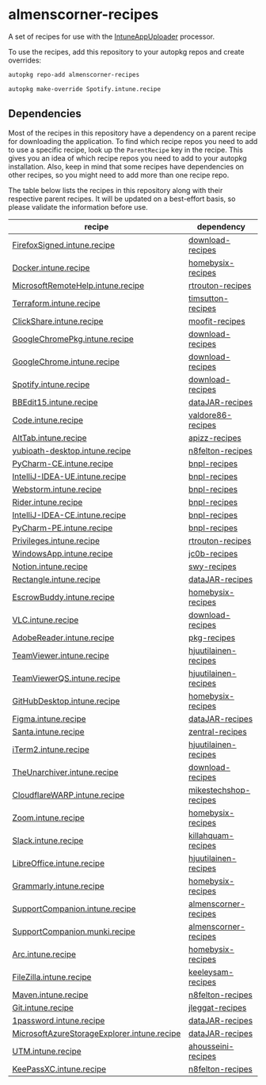 # almenscorner-recipes

A set of recipes for use with the [IntuneAppUploader](https://github.com/almenscorner/intune-uploader) processor.

To use the recipes, add this repository to your autopkg repos and create overrides:

```bash
autopkg repo-add almenscorner-recipes
```

```bash
autopkg make-override Spotify.intune.recipe
```

## Dependencies

Most of the recipes in this repository have a dependency on a parent recipe for downloading the application. To find which recipe repos you need to add to use a specific recipe, look up the `ParentRecipe` key in the recipe. This gives you an idea of which recipe repos you need to add to your autopkg installation. Also, keep in mind that some recipes have dependencies on other recipes, so you might need to add more than one recipe repo.

The table below lists the recipes in this repository along with their respective parent recipes. It will be updated on a best-effort basis, so please validate the information before use.

|                                                                                          recipe                                                                                           |                               dependency                                |
|-------------------------------------------------------------------------------------------------------------------------------------------------------------------------------------------|-------------------------------------------------------------------------|
|[FirefoxSigned.intune.recipe](https://github.com/autopkg/almenscorner-recipes/blob/main/Mozilla/FirefoxSigned.intune.recipe)                                                               |[download-recipes](https://github.com/autopkg/download-recipes)          |
|[Docker.intune.recipe](https://github.com/autopkg/almenscorner-recipes/blob/main/Docker/Docker.intune.recipe)                                                                              |[homebysix-recipes](https://github.com/autopkg/homebysix-recipes)        |
|[MicrosoftRemoteHelp.intune.recipe](https://github.com/autopkg/almenscorner-recipes/blob/main/MicrosoftRemoteHelp/MicrosoftRemoteHelp.intune.recipe)                                       |[rtrouton-recipes](https://github.com/autopkg/rtrouton-recipes)          |
|[Terraform.intune.recipe](https://github.com/autopkg/almenscorner-recipes/blob/main/HashiCorp/Terraform.intune.recipe)                                                                     |[timsutton-recipes](https://github.com/autopkg/timsutton-recipes)        |
|[ClickShare.intune.recipe](https://github.com/autopkg/almenscorner-recipes/blob/main/ClickShare/ClickShare.intune.recipe)                                                                  |[moofit-recipes](https://github.com/autopkg/moofit-recipes)              |
|[GoogleChromePkg.intune.recipe](https://github.com/autopkg/almenscorner-recipes/blob/main/Google/GoogleChromePkg.intune.recipe)                                                            |[download-recipes](https://github.com/autopkg/download-recipes)          |
|[GoogleChrome.intune.recipe](https://github.com/autopkg/almenscorner-recipes/blob/main/Google/GoogleChrome.intune.recipe)                                                                  |[download-recipes](https://github.com/autopkg/download-recipes)          |
|[Spotify.intune.recipe](https://github.com/autopkg/almenscorner-recipes/blob/main/Spotify/Spotify.intune.recipe)                                                                           |[download-recipes](https://github.com/autopkg/download-recipes)          |
|[BBEdit15.intune.recipe](https://github.com/autopkg/almenscorner-recipes/blob/main/BBEdit%2015/BBEdit15.intune.recipe)                                                                     |[dataJAR-recipes](https://github.com/autopkg/dataJAR-recipes)            |
|[Code.intune.recipe](https://github.com/autopkg/almenscorner-recipes/blob/main/Code/Code.intune.recipe)                                                                                    |[valdore86-recipes](https://github.com/autopkg/valdore86-recipes)        |
|[AltTab.intune.recipe](https://github.com/autopkg/almenscorner-recipes/blob/main/AltTab/AltTab.intune.recipe)                                                                              |[apizz-recipes](https://github.com/autopkg/apizz-recipes)                |
|[yubioath-desktop.intune.recipe](https://github.com/autopkg/almenscorner-recipes/blob/main/Yubico/yubioath-desktop.intune.recipe)                                                          |[n8felton-recipes](https://github.com/autopkg/n8felton-recipes)          |
|[PyCharm-CE.intune.recipe](https://github.com/autopkg/almenscorner-recipes/blob/main/JetBrains/PyCharm-CE.intune.recipe)                                                                   |[bnpl-recipes](https://github.com/autopkg/bnpl-recipes)                  |
|[IntelliJ-IDEA-UE.intune.recipe](https://github.com/autopkg/almenscorner-recipes/blob/main/JetBrains/IntelliJ-IDEA-UE.intune.recipe)                                                       |[bnpl-recipes](https://github.com/autopkg/bnpl-recipes)                  |
|[Webstorm.intune.recipe](https://github.com/autopkg/almenscorner-recipes/blob/main/JetBrains/Webstorm.intune.recipe)                                                                       |[bnpl-recipes](https://github.com/autopkg/bnpl-recipes)                  |
|[Rider.intune.recipe](https://github.com/autopkg/almenscorner-recipes/blob/main/JetBrains/Rider.intune.recipe)                                                                             |[bnpl-recipes](https://github.com/autopkg/bnpl-recipes)                  |
|[IntelliJ-IDEA-CE.intune.recipe](https://github.com/autopkg/almenscorner-recipes/blob/main/JetBrains/IntelliJ-IDEA-CE.intune.recipe)                                                       |[bnpl-recipes](https://github.com/autopkg/bnpl-recipes)                  |
|[PyCharm-PE.intune.recipe](https://github.com/autopkg/almenscorner-recipes/blob/main/JetBrains/PyCharm-PE.intune.recipe)                                                                   |[bnpl-recipes](https://github.com/autopkg/bnpl-recipes)                  |
|[Privileges.intune.recipe](https://github.com/autopkg/almenscorner-recipes/blob/main/Privileges/Privileges.intune.recipe)                                                                  |[rtrouton-recipes](https://github.com/autopkg/rtrouton-recipes)          |
|[WindowsApp.intune.recipe](https://github.com/autopkg/almenscorner-recipes/blob/main/WindowsApp/WindowsApp.intune.recipe)                                                                  |[jc0b-recipes](https://github.com/autopkg/jc0b-recipes)                  |
|[Notion.intune.recipe](https://github.com/autopkg/almenscorner-recipes/blob/main/Notion/Notion.intune.recipe)                                                                              |[swy-recipes](https://github.com/autopkg/swy-recipes)                    |
|[Rectangle.intune.recipe](https://github.com/autopkg/almenscorner-recipes/blob/main/Rectangle/Rectangle.intune.recipe)                                                                     |[dataJAR-recipes](https://github.com/autopkg/dataJAR-recipes)            |
|[EscrowBuddy.intune.recipe](https://github.com/autopkg/almenscorner-recipes/blob/main/Escrow%20Buddy/EscrowBuddy.intune.recipe)                                                            |[homebysix-recipes](https://github.com/autopkg/homebysix-recipes)        |
|[VLC.intune.recipe](https://github.com/autopkg/almenscorner-recipes/blob/main/VLC/VLC.intune.recipe)                                                                                       |[download-recipes](https://github.com/autopkg/download-recipes)          |
|[AdobeReader.intune.recipe](https://github.com/autopkg/almenscorner-recipes/blob/main/Adobe/AdobeReader.intune.recipe)                                                                     |[pkg-recipes](https://github.com/autopkg/pkg-recipes)                    |
|[TeamViewer.intune.recipe](https://github.com/autopkg/almenscorner-recipes/blob/main/TeamViewer/TeamViewer.intune.recipe)                                                                  |[hjuutilainen-recipes](https://github.com/autopkg/hjuutilainen-recipes)  |
|[TeamViewerQS.intune.recipe](https://github.com/autopkg/almenscorner-recipes/blob/main/TeamViewer/TeamViewerQS.intune.recipe)                                                              |[hjuutilainen-recipes](https://github.com/autopkg/hjuutilainen-recipes)  |
|[GitHubDesktop.intune.recipe](https://github.com/autopkg/almenscorner-recipes/blob/main/GitHub/GitHubDesktop.intune.recipe)                                                                |[homebysix-recipes](https://github.com/autopkg/homebysix-recipes)        |
|[Figma.intune.recipe](https://github.com/autopkg/almenscorner-recipes/blob/main/Figma/Figma.intune.recipe)                                                                                 |[dataJAR-recipes](https://github.com/autopkg/dataJAR-recipes)            |
|[Santa.intune.recipe](https://github.com/autopkg/almenscorner-recipes/blob/main/Santa/Santa.intune.recipe)                                                                                 |[zentral-recipes](https://github.com/autopkg/zentral-recipes)            |
|[iTerm2.intune.recipe](https://github.com/autopkg/almenscorner-recipes/blob/main/iTerm2/iTerm2.intune.recipe)                                                                              |[hjuutilainen-recipes](https://github.com/autopkg/hjuutilainen-recipes)  |
|[TheUnarchiver.intune.recipe](https://github.com/autopkg/almenscorner-recipes/blob/main/The%20Unarchiver/TheUnarchiver.intune.recipe)                                                      |[download-recipes](https://github.com/autopkg/download-recipes)          |
|[CloudflareWARP.intune.recipe](https://github.com/autopkg/almenscorner-recipes/blob/main/Cloudflare%20WARP/CloudflareWARP.intune.recipe)                                                   |[mikestechshop-recipes](https://github.com/autopkg/mikestechshop-recipes)|
|[Zoom.intune.recipe](https://github.com/autopkg/almenscorner-recipes/blob/main/Zoom/Zoom.intune.recipe)                                                                                    |[homebysix-recipes](https://github.com/autopkg/homebysix-recipes)        |
|[Slack.intune.recipe](https://github.com/autopkg/almenscorner-recipes/blob/main/Slack/Slack.intune.recipe)                                                                                 |[killahquam-recipes](https://github.com/autopkg/killahquam-recipes)      |
|[LibreOffice.intune.recipe](https://github.com/autopkg/almenscorner-recipes/blob/main/LibreOffice/LibreOffice.intune.recipe)                                                               |[hjuutilainen-recipes](https://github.com/autopkg/hjuutilainen-recipes)  |
|[Grammarly.intune.recipe](https://github.com/autopkg/almenscorner-recipes/blob/main/Grammarly/Grammarly.intune.recipe)                                                                     |[homebysix-recipes](https://github.com/autopkg/homebysix-recipes)        |
|[SupportCompanion.intune.recipe](https://github.com/autopkg/almenscorner-recipes/blob/main/SupportCompanion/SupportCompanion.intune.recipe)                                                |[almenscorner-recipes](https://github.com/autopkg/almenscorner-recipes)  |
|[SupportCompanion.munki.recipe](https://github.com/autopkg/almenscorner-recipes/blob/main/SupportCompanion/SupportCompanion.munki.recipe)                                                  |[almenscorner-recipes](https://github.com/autopkg/almenscorner-recipes)  |
|[Arc.intune.recipe](https://github.com/autopkg/almenscorner-recipes/blob/main/Arc/Arc.intune.recipe)                                                                                       |[homebysix-recipes](https://github.com/autopkg/homebysix-recipes)        |
|[FileZilla.intune.recipe](https://github.com/autopkg/almenscorner-recipes/blob/main/FileZilla/FileZilla.intune.recipe)                                                                     |[keeleysam-recipes](https://github.com/autopkg/keeleysam-recipes)        |
|[Maven.intune.recipe](https://github.com/autopkg/almenscorner-recipes/blob/main/Apache/Maven.intune.recipe)                                                                                |[n8felton-recipes](https://github.com/autopkg/n8felton-recipes)          |
|[Git.intune.recipe](https://github.com/autopkg/almenscorner-recipes/blob/main/Git/Git.intune.recipe)                                                                                       |[jleggat-recipes](https://github.com/autopkg/jleggat-recipes)            |
|[1password.intune.recipe](https://github.com/autopkg/almenscorner-recipes/blob/main/1password/1password.intune.recipe)                                                                     |[dataJAR-recipes](https://github.com/autopkg/dataJAR-recipes)            |
|[MicrosoftAzureStorageExplorer.intune.recipe](https://github.com/autopkg/almenscorner-recipes/blob/main/Microsoft%20Azure%20Storage%20Explorer/MicrosoftAzureStorageExplorer.intune.recipe)|[dataJAR-recipes](https://github.com/autopkg/dataJAR-recipes)            |
|[UTM.intune.recipe](https://github.com/autopkg/almenscorner-recipes/blob/main/UTM/UTM.intune.recipe)                                                                                       |[ahousseini-recipes](https://github.com/autopkg/ahousseini-recipes)      |
|[KeePassXC.intune.recipe](https://github.com/autopkg/almenscorner-recipes/blob/main/KeePassXC/KeePassXC.intune.recipe)                                                                     |[n8felton-recipes](https://github.com/autopkg/n8felton-recipes)          |
